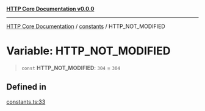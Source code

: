 [**HTTP Core Documentation v0.0.0**](../../README.md)

***

[HTTP Core Documentation](../../modules.md) / [constants](../README.md) / HTTP\_NOT\_MODIFIED

# Variable: HTTP\_NOT\_MODIFIED

> `const` **HTTP\_NOT\_MODIFIED**: `304` = `304`

## Defined in

[constants.ts:33](https://github.com/stonemjs/http-core/blob/89981cacc9858cf786fba9df03b328b6b56a5b75/src/constants.ts#L33)
